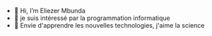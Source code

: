 - 👋 Hi, I’m Eliezer Mbunda 
- 👀 je suis intéressé par la programmation informatique
- 💞️ Envie d'apprendre les nouvelles technologies, j'aime la science

<!---
Eliezermukeba123/Eliezermukeba123 is a ✨ special ✨ repository because its `README.md` (this file) appears on your GitHub profile.
You can click the Preview link to take a look at your changes.
--->
